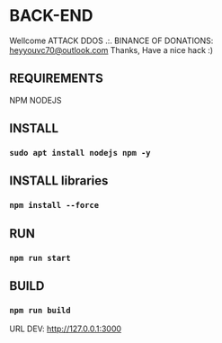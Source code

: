 # BACK-END
Wellcome ATTACK DDOS .:.
BINANCE OF DONATIONS: heyyouvc70@outlook.com
Thanks, Have a nice hack :)

## REQUIREMENTS

NPM
NODEJS

## INSTALL
### `sudo apt install nodejs npm -y`

## INSTALL libraries
### `npm install --force`


## RUN
### `npm run start`

## BUILD
### `npm run build`

URL DEV:  http://127.0.0.1:3000
